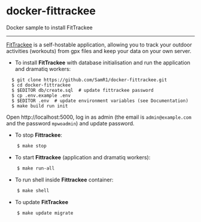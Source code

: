 # docker-fittrackee

Docker sample to install FitTrackee

---

[FitTrackee](https://samr1.github.io/FitTrackee/) is a self-hostable application, allowing you to track your outdoor activities (workouts) from gpx files and keep your data on your own server.

- To install **FitTrackee** with database initialisation and run the application and dramatiq workers:

```shell
  $ git clone https://github.com/SamR1/docker-fittrackee.git
  $ cd docker-fittrackee
  $ $EDITOR db/create.sql  # update fittrackee password
  $ cp .env.example .env
  $ $EDITOR .env  # update environment variables (see Documentation)
  $ make build run init
```

Open http://localhost:5000, log in as admin (the email is `admin@example.com` and the password `mpwoadmin`) and update password.

- To stop **Fittrackee**:

```bash
    $ make stop
```

- To start **Fittrackee** (application and dramatiq workers):

```bash
    $ make run-all
```

- To run shell inside **Fittrackee** container:

```bash
    $ make shell
```

- To update **FitTrackee**

```bash
    $ make update migrate 
```
